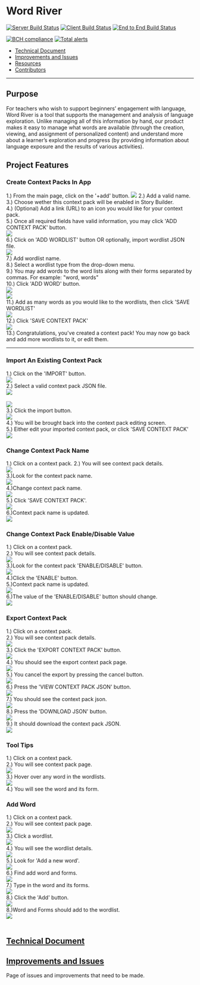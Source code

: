
# Word River

[![Server Build Status](../../actions/workflows/server.yml/badge.svg)](../../actions/workflows/server.yml)
[![Client Build Status](../../actions/workflows/client.yaml/badge.svg)](../../actions/workflows/client.yaml)
[![End to End Build Status](../../actions/workflows/e2e.yaml/badge.svg)](../../actions/workflows/e2e.yaml)

[![BCH compliance](https://bettercodehub.com/edge/badge/UMM-CSci-3601-S21/it-3-geduk?branch=main)](https://bettercodehub.com/)
[![Total alerts](https://img.shields.io/lgtm/alerts/g/UMM-CSci-3601-S21/it-3-geduk.svg?logo=lgtm&logoWidth=18)](https://lgtm.com/projects/g/UMM-CSci-3601-S21/it-3-geduk/alerts/)
- [Technical Document](#deployment)
- [Improvements and Issues](#todolist)
- [Resources](#resources)
- [Contributors](#contributors)
---

## Purpose

For teachers who wish to support beginners’ engagement with language,
Word River is a tool that supports the management and analysis of language exploration.
Unlike managing all of this information by hand, our product makes it easy to manage what words are available (through the creation, viewing, and assignment of personalized content) and understand more about a learner’s exploration and progress (by providing information about language exposure and the results of various activities).

## Project Features

### Create Context Packs In App
1.) From the main page, click on the '+add' button.
![](readme-images/create-button.png)
2.) Add a valid name.<br>
3.) Choose wether this context pack will be enabled in Story Builder.<br>
4.) (Optional) Add a link (URL) to an icon you would like for your context pack.<br>
5.) Once all required fields have valid information, you may click 'ADD CONTEXT PACK' button.<br>
![](readme-images/add-info.png)<br>
6.) Click on 'ADD WORDLIST' button OR optionally, import wordlist JSON file.<br> 
![](readme-images/add-wordlist.png)<br>
7.) Add wordlist name.<br>
8.) Select a wordlist type from the drop-down menu. <br>
9.) You may add words to the word lists along with their forms separated by commas. For example: "word, words"<br>
10.) Click 'ADD WORD' button.<br>
![](readme-images/wordlist-information.png)<br>
![](readme-images/add-words.png)<br>
11.) Add as many words as you would like to the wordlists, then click 'SAVE WORDLIST'<br>
![](readme-images/save-wordlist.png)<br>
12.) Click 'SAVE CONTEXT PACK'<br>
![](readme-images/save-context-pack.png)<br>
13.) Congratulations, you've created a context pack! You may now go back and add more wordlists to it, or edit them.<br>

---
### Import An Existing Context Pack
1.) Click on the 'IMPORT' button.<br>
![](readme-images/import-context-pack.png) <br>
2.) Select a valid context pack JSON file. <br>
![](readme-images/the-JSON.png) <br><br>
![](readme-images/select-json-file.png)<br>
3.) Click the import button. <br>
![](readme-images/click-import-button.png) <br>
4.) You will be brought back into the context pack editing screen.<br>
5.) Either edit your imported context pack, or click 'SAVE CONTEXT PACK'<br>
![](readme-images/save-context-pack.png)

### Change Context Pack Name
1.) Click on a context pack.
2.) You will see context pack details. <br>
![](readme-images/details.png) <br>
3.)Look for the context pack name.<br>
![](readme-images/name.png) <br>
4.)Change context pack name.<br>
![](readme-images/editname.png) <br>
5.) Click 'SAVE CONTEXT PACK'.<br>
![](readme-images/save-context-pack.png)<br>
6.)Context pack name is updated.<br>
![](readme-images/updated.png) <br>

### Change Context Pack Enable/Disable Value
1.) Click on a context pack. <br>
2.) You will see context pack details. <br>
![](readme-images/details.png) <br>
3.)Look for the context pack 'ENABLE/DISABLE' button.<br>
![](readme-images/enable.png) <br>
4.)Click the 'ENABLE' button. <br>
5.)Context pack name is updated.<br>
![](readme-images/updated.png) <br>
6.)The value of the 'ENABLE/DISABLE' button should change.<br>
![](readme-images/disable.png) <br>
### Export Context Pack
1.) Click on a context pack.<br>
2.) You will see context pack details. <br>
![](readme-images/details.png) <br>
3.) Click the 'EXPORT CONTEXT PACK' button.<br>
![](readme-images/export.png) <br>
4.) You should see the export context pack page.<br>
![](readme-images/exportpage.png) <br>
5.) You cancel the export by pressing the cancel button.<br>
![](readme-images/cancel.png) <br>
6.) Press the 'VIEW CONTEXT PACK JSON' button.<br>
![](readme-images/jsonbutton.png) <br>
7.) You should see the context pack json.<br>
![](readme-images/json.png) <br>
8.) Press the 'DOWNLOAD JSON' button.<br>
![](readme-images/downloadjson.png) <br>
9.) It should download the context pack JSON.<br>
![](readme-images/finishdownload.png) <br>

### Tool Tips
1.) Click on a context pack.<br>
2.) You will see context pack page.<br>
![](readme-images/contextpackpage.png) <br>
3.) Hover over any word in the wordlists.<br>
![](readme-images/screen.png) <br>
4.) You will see the word and its form.<br>


### Add Word
1.) Click on a context pack. <br>
2.) You will see context pack page.<br>
![](readme-images/contextpackpage.png) <br>
3.) Click a wordlist.<br>
![](readme-images/wordlist.png) <br>
4.) You will see the wordlist details.<br>
![](readme-images/wordlistdetail.png) <br>
5.) Look for 'Add a new word'.<br>
![](readme-images/lookforadd.png) <br>
6.) Find add word and forms.<br>
![](readme-images/addword.png) <br>
7.) Type in the word and its forms.<br>
![](readme-images/formtwo.png) <br>
8.) Click the 'Add' button.<br>
![](readme-images/add.png) <br>
8.)Word and Forms should add to the wordlist.<br>
![](readme-images/wordadded.png) <br>
<br>

## [Technical Document](DEPLOYMENT.md)

## [Improvements and Issues](todolist.md)

Page of issues and improvements that need to be made.
